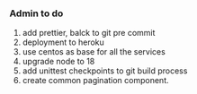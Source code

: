### Admin to do

1. add prettier, balck to git pre commit
1. deployment to heroku
1. use centos as base for all the services
1. upgrade node to 18
1. add unittest checkpoints to git build process
1. create common pagination component.
